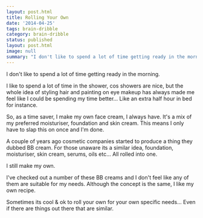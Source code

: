 ```yaml
---
layout: post.html
title: Rolling Your Own
date: '2014-04-25'
tags: brain-dribble
category: brain-dribble
status: published
layout: post.html
image: null
summary: "I don't like to spend a lot of time getting ready in the morning. I like to spend a lot of time in the shower, cos showers are nice"
---
```


<p>I don't like to spend a lot of time getting ready in the morning.</p>
<p>I like to spend a lot of time in the shower, cos showers are nice, but the whole idea of styling hair and painting on eye makeup has always made me feel like I could be spending my time better... Like an extra half hour in bed for instance.</p>
<p>So, as a time saver, I make my own face cream, I always have. It's a mix of my preferred moisturiser, foundation and skin cream. This means I only have to slap this on once and I'm done.</p>
<p>A couple of years ago cosmetic companies started to produce a thing they dubbed BB cream. For those unaware its a similar idea, foundation, moisturiser, skin cream, serums, oils etc... All rolled into one.</p>
<p>I still make my own.</p>
<p>I've checked out a number of these BB creams and I don't feel like any of them are suitable for my needs. Although the concept is the same, I like my own recipe.</p>
<p>Sometimes its cool &amp; ok to roll your own for your own specific needs... Even if there are things out there that are similar.</p>

